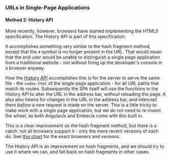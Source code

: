 ### URLs in Single-Page Applications

#### Method 2: History API

More recently, however, browsers have started implementing the HTML5 specification.
The History API is part of this specification.

It accomplishes something very similar to the hash fragment method,
except that the `#` symbol is no longer present in the URL.
That would mean that the end user would be unable to distinguish
a single page application from a traditional website -
not without firing up the developer's console in a browser anyway.

How the [History API](https://developer.mozilla.org/en-US/docs/Web/Guide/API/DOM/Manipulating_the_browser_history)
accomplishes this is for the server to serve the same file -
the `index.html` of the single page application -
for all URL paths that match its routes.
Subsequently the SPA itself will use the functions in the
History API to alter the URL in the address bar,
*without* reloading the page.
It also also listens for changes in the URL in the address bar,
and intercept them *before* a new request is made on the server.
This is a little tricky to make work with a single page application,
but we do not need to re-invent the wheel,
as both AngularJs and EmberJs come with this built in.

This is a clear improvement on the hash fragment method,
but there is a catch: not all browsers support it -
only the more recent versions of each do.
See [this chart](http://caniuse.com/history)
for the exact browsers and versions.

The History API is an improvement on hash fragments,
and we should try to use it where we can,
and fall back on hash fragments in other cases.
